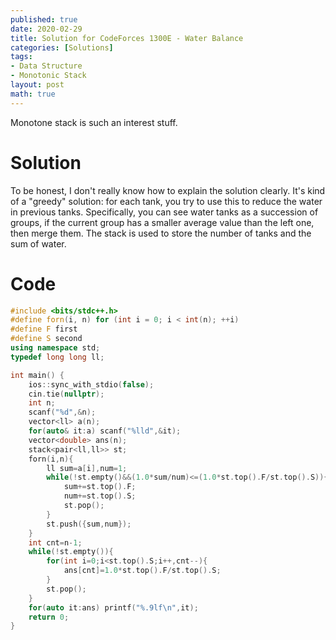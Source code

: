 ```yaml
---
published: true
date: 2020-02-29
title: Solution for CodeForces 1300E - Water Balance
categories: [Solutions]
tags: 
- Data Structure
- Monotonic Stack
layout: post
math: true
---
```

Monotone stack is such an interest stuff.
<!--more-->

# Solution

To be honest, I don't really know how to explain the solution clearly. It's kind of a "greedy" solution: for each tank, you try to use this to reduce the water in previous tanks. Specifically, you can see water tanks as a succession of groups, if the current group has a smaller average value than the left one, then merge them. The stack is used to store the number of tanks and the sum of water.

# Code
```cpp
#include <bits/stdc++.h>
#define forn(i, n) for (int i = 0; i < int(n); ++i)
#define F first
#define S second
using namespace std;
typedef long long ll;

int main() {
	ios::sync_with_stdio(false);
	cin.tie(nullptr);
	int n;
	scanf("%d",&n);
	vector<ll> a(n);
	for(auto& it:a) scanf("%lld",&it);
	vector<double> ans(n);
	stack<pair<ll,ll>> st;
	forn(i,n){
		ll sum=a[i],num=1;
		while(!st.empty()&&(1.0*sum/num)<=(1.0*st.top().F/st.top().S)){
			sum+=st.top().F;
			num+=st.top().S;
			st.pop();
		}
		st.push({sum,num});
	}
	int cnt=n-1;
	while(!st.empty()){
		for(int i=0;i<st.top().S;i++,cnt--){
			ans[cnt]=1.0*st.top().F/st.top().S;
		}
		st.pop();
	}
	for(auto it:ans) printf("%.9lf\n",it);
	return 0;
}
```
